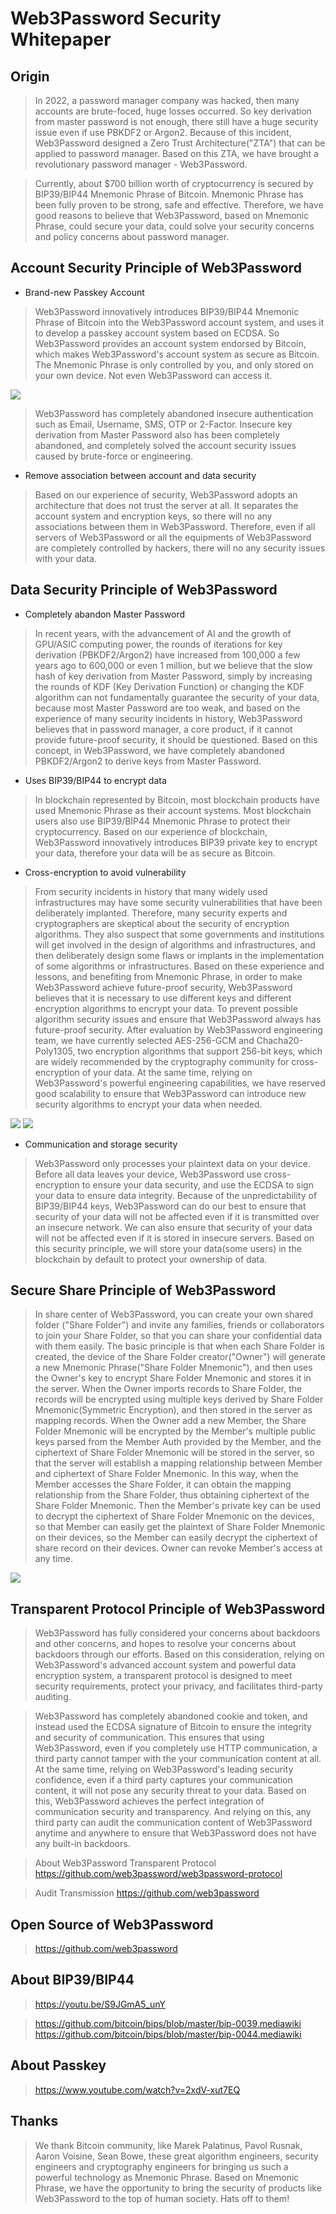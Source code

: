 # Web3Password Security Whitepaper

## Origin

> In 2022, a password manager company was hacked, then many accounts are brute-foced, huge losses occurred. So key derivation from master password is not enough, there still have a huge security issue even if use PBKDF2 or Argon2. Because of this incident, Web3Password designed a Zero Trust Architecture("ZTA") that can be applied to password manager. Based on this ZTA, we have brought a revolutionary password manager - Web3Password.

> Currently, about $700 billion worth of cryptocurrency is secured by BIP39/BIP44 Mnemonic Phrase of Bitcoin. Mnemonic Phrase has been fully proven to be strong, safe and effective. Therefore, we have good reasons to believe that Web3Password, based on Mnemonic Phrase, could secure your data, could solve your security concerns and policy concerns about password manager.

## Account Security Principle of Web3Password

- Brand-new Passkey Account

> Web3Password innovatively introduces BIP39/BIP44 Mnemonic Phrase of Bitcoin into the Web3Password account system, and uses it to develop a passkey account system based on ECDSA. So Web3Password provides an account system endorsed by Bitcoin, which makes Web3Password's account system as secure as Bitcoin. The Mnemonic Phrase is only controlled by you, and only stored on your own device. Not even Web3Password can access it.

![](image/Web3Password-Client-20231115.png)

> Web3Password has completely abandoned insecure authentication such as Email, Username, SMS, OTP or 2-Factor. Insecure key derivation from Master Password also has been completely abandoned, and completely solved the account security issues caused by brute-force or engineering.


- Remove association between account and data security

> Based on our experience of security, Web3Password adopts an architecture that does not trust the server at all. It separates the account system and encryption keys, so there will no any associations between them in Web3Password. Therefore, even if all servers of Web3Password or all the equipments of Web3Password are completely controlled by hackers, there will no any security issues with your data.


## Data Security Principle of Web3Password

- Completely abandon Master Password

> In recent years, with the advancement of AI and the growth of GPU/ASIC computing power, the rounds of iterations for key derivation (PBKDF2/Argon2) have increased from 100,000 a few years ago to 600,000 or even 1 million, but we believe that the slow hash of key derivation from Master Password, simply by increasing the rounds of KDF (Key Derivation Function) or changing the KDF algorithm can not fundamentally guarantee the security of your data, because most Master Password are too weak, and based on the experience of many security incidents in history, Web3Password believes that in password manager, a core product, if it cannot provide future-proof security, it should be questioned. Based on this concept, in Web3Password, we have completely abandoned PBKDF2/Argon2 to derive keys from Master Password.

- Uses BIP39/BIP44 to encrypt data

> In blockchain represented by Bitcoin, most blockchain products have used Mnemonic Phrase as their account systems. Most blockchain users also use BIP39/BIP44 Mnemonic Phrase to protect their cryptocurrency. Based on our experience of blockchain, Web3Password innovatively introduces BIP39 private key to encrypt your data, therefore your data will be as secure as Bitcoin.

- Cross-encryption to avoid vulnerability

> From security incidents in history that many widely used infrastructures may have some security vulnerabilities that have been deliberately implanted. Therefore, many security experts and cryptographers are skeptical about the security of encryption algorithms. They also suspect that some governments and institutions will get involved in the design of algorithms and infrastructures, and then deliberately design some flaws or implants in the implementation of some algorithms or infrastructures. Based on these experience and lessons, and benefiting from Mnemonic Phrase, in order to make Web3Password achieve future-proof security, Web3Password believes that it is necessary to use different keys and different encryption algorithms to encrypt your data. To prevent possible algorithm security issues and ensure that Web3Password always has future-proof security. After evaluation by Web3Password engineering team, we have currently selected AES-256-GCM and Chacha20-Poly1305, two encryption algorithms that support 256-bit keys, which are widely recommended by the cryptography community for cross-encryption of your data. At the same time, relying on Web3Password's powerful engineering capabilities, we have reserved good scalability to ensure that Web3Password can introduce new security algorithms to encrypt your data when needed.

![](image/Web3Password-Client-20231115.png)
![](image/Web3Password-Full-20231115.png)

- Communication and storage security

> Web3Password only processes your plaintext data on your device. Before all data leaves your device, Web3Password use cross-encryption to ensure your data security, and use the ECDSA to sign your data to ensure data integrity. Because of the unpredictability of BIP39/BIP44 keys, Web3Password can do our best to ensure that security of your data will not be affected even if it is transmitted over an insecure network. We can also ensure that security of your data will not be affected even if it is stored in insecure servers. Based on this security principle, we will store your data(some users) in the blockchain by default to protect your ownership of data.

## Secure Share Principle of Web3Password

> In share center of Web3Password, you can create your own shared folder ("Share Folder") and invite any families, friends or collaborators to join your Share Folder, so that you can share your confidential data with them easily. The basic principle is that when each Share Folder is created, the device of the Share Folder creator("Owner") will generate a new Mnemonic Phrase("Share Folder Mnemonic"), and then uses the Owner's key to encrypt Share Folder Mnemonic and stores it in the server. When the Owner imports records to Share Folder, the records will be encrypted using multiple keys derived by Share Folder Mnemonic(Symmetric Encryption), and then stored in the server as mapping records. When the Owner add a new Member, the Share Folder Mnemonic will be encrypted by the Member's multiple public keys parsed from the Member Auth provided by the Member, and the ciphertext of Share Folder Mnemonic will be stored in the server, so that the server will establish a mapping relationship between Member and ciphertext of Share Folder Mnemonic. In this way, when the Member accesses the Share Folder, it can obtain the mapping relationship from the Share Folder, thus obtaining ciphertext of the Share Folder Mnemonic. Then the Member's private key can be used to decrypt the ciphertext of Share Folder Mnemonic on the devices, so that Member can easily get the plaintext of Share Folder Mnemonic on their devices, so the Member can easily decrypt the ciphertext of share record on their devices. Owner can revoke Member's access at any time.

![](image/Web3Password-Secure-Share-20231115.png)

## Transparent Protocol Principle of Web3Password

> Web3Password has fully considered your concerns about backdoors and other concerns, and hopes to resolve your concerns about backdoors through our efforts. Based on this consideration, relying on Web3Password's advanced account system and powerful data encryption system, a transparent protocol is designed to meet security requirements, protect your privacy, and facilitates third-party auditing.

> Web3Password has completely abandoned cookie and token, and instead used the ECDSA signature of Bitcoin to ensure the integrity and security of communication. This ensures that using Web3Password, even if you completely use HTTP communication, a third party cannot tamper with the your communication content at all. At the same time, relying on Web3Password's leading security confidence, even if a third party captures your communication content, it will not pose any security threat to your data. Based on this, Web3Password achieves the perfect integration of communication security and transparency. And relying on this, any third party can audit the communication content of Web3Password anytime and anywhere to ensure that Web3Password does not have any built-in backdoors.


> About Web3Password Transparent Protocol
> https://github.com/web3password/web3password-protocol

> Audit Transmission
> https://github.com/web3password


## Open Source of Web3Password
> https://github.com/web3password


## About BIP39/BIP44
> https://youtu.be/S9JGmA5_unY

> https://github.com/bitcoin/bips/blob/master/bip-0039.mediawiki
> https://github.com/bitcoin/bips/blob/master/bip-0044.mediawiki


## About Passkey
> https://www.youtube.com/watch?v=2xdV-xut7EQ


## Thanks
> We thank Bitcoin community, like Marek Palatinus, Pavol Rusnak, Aaron Voisine, Sean Bowe, these great algorithm engineers, security engineers and cryptography engineers for bringing us such a powerful technology as Mnemonic Phrase. Based on Mnemonic Phrase, we have the opportunity to bring the security of products like Web3Password to the top of human society. Hats off to them!

